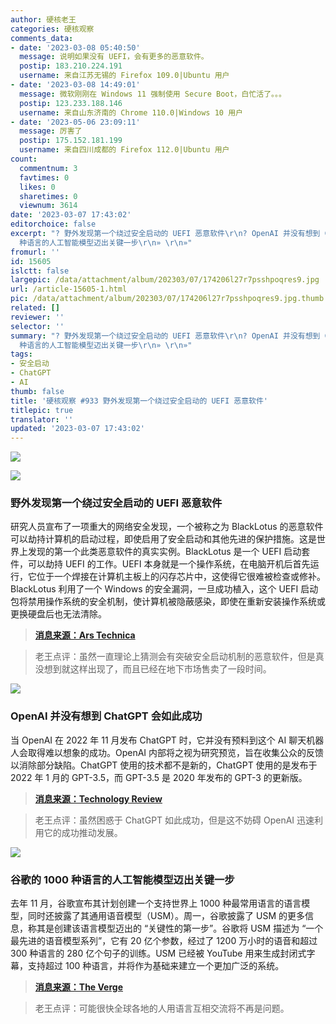 ```yaml
---
author: 硬核老王
categories: 硬核观察
comments_data:
- date: '2023-03-08 05:40:50'
  message: 说明如果没有 UEFI，会有更多的恶意软件。
  postip: 183.210.224.191
  username: 来自江苏无锡的 Firefox 109.0|Ubuntu 用户
- date: '2023-03-08 14:49:01'
  message: 微软刚刚在 Windows 11 强制使用 Secure Boot，白忙活了。。。
  postip: 123.233.188.146
  username: 来自山东济南的 Chrome 110.0|Windows 10 用户
- date: '2023-05-06 23:09:11'
  message: 厉害了
  postip: 175.152.181.199
  username: 来自四川成都的 Firefox 112.0|Ubuntu 用户
count:
  commentnum: 3
  favtimes: 0
  likes: 0
  sharetimes: 0
  viewnum: 3614
date: '2023-03-07 17:43:02'
editorchoice: false
excerpt: "? 野外发现第一个绕过安全启动的 UEFI 恶意软件\r\n? OpenAI 并没有想到 ChatGPT 会如此成功\r\n? 谷歌的 1000
  种语言的人工智能模型迈出关键一步\r\n» \r\n»"
fromurl: ''
id: 15605
islctt: false
largepic: /data/attachment/album/202303/07/174206l27r7psshpoqres9.jpg
url: /article-15605-1.html
pic: /data/attachment/album/202303/07/174206l27r7psshpoqres9.jpg.thumb.jpg
related: []
reviewer: ''
selector: ''
summary: "? 野外发现第一个绕过安全启动的 UEFI 恶意软件\r\n? OpenAI 并没有想到 ChatGPT 会如此成功\r\n? 谷歌的 1000
  种语言的人工智能模型迈出关键一步\r\n» \r\n»"
tags:
- 安全启动
- ChatGPT
- AI
thumb: false
title: '硬核观察 #933 野外发现第一个绕过安全启动的 UEFI 恶意软件'
titlepic: true
translator: ''
updated: '2023-03-07 17:43:02'
---
```


![](/data/attachment/album/202303/07/174206l27r7psshpoqres9.jpg)


![](/data/attachment/album/202303/07/174214q7410yyjjjcidggt.jpg)


### 野外发现第一个绕过安全启动的 UEFI 恶意软件


研究人员宣布了一项重大的网络安全发现，一个被称之为 BlackLotus 的恶意软件可以劫持计算机的启动过程，即使启用了安全启动和其他先进的保护措施。这是世界上发现的第一个此类恶意软件的真实实例。BlackLotus 是一个 UEFI 启动套件，可以劫持 UEFI 的工作。UEFI 本身就是一个操作系统，在电脑开机后首先运行，它位于一个焊接在计算机主板上的闪存芯片中，这使得它很难被检查或修补。BlackLotus 利用了一个 Windows 的安全漏洞，一旦成功植入，这个 UEFI 启动包将禁用操作系统的安全机制，使计算机被隐蔽感染，即使在重新安装操作系统或更换硬盘后也无法清除。



> 
> **[消息来源：Ars Technica](https://arstechnica.com/information-technology/2023/03/unkillable-uefi-malware-bypassing-secure-boot-enabled-by-unpatchable-windows-flaw/)**
> 
> 
> 



> 
> 老王点评：虽然一直理论上猜测会有突破安全启动机制的恶意软件，但是真没想到就这样出现了，而且已经在地下市场售卖了一段时间。
> 
> 
> 


![](/data/attachment/album/202303/07/174228uph2et99td2tf7p2.jpg)


### OpenAI 并没有想到 ChatGPT 会如此成功


当 OpenAI 在 2022 年 11 月发布 ChatGPT 时，它并没有预料到这个 AI 聊天机器人会取得难以想象的成功。OpenAI 内部将之视为研究预览，旨在收集公众的反馈以消除部分缺陷。ChatGPT 使用的技术都不是新的，ChatGPT 使用的是发布于 2022 年 1 月的 GPT-3.5，而 GPT-3.5 是 2020 年发布的 GPT-3 的更新版。



> 
> **[消息来源：Technology Review](https://www.technologyreview.com/2023/03/03/1069311/inside-story-oral-history-how-chatgpt-built-openai/)**
> 
> 
> 



> 
> 老王点评：虽然困惑于 ChatGPT 如此成功，但是这不妨碍 OpenAI 迅速利用它的成功推动发展。
> 
> 
> 


![](/data/attachment/album/202303/07/174241ilsuznsnqjl0qu7u.jpg)


### 谷歌的 1000 种语言的人工智能模型迈出关键一步


去年 11 月，谷歌宣布其计划创建一个支持世界上 1000 种最常用语言的语言模型，同时还披露了其通用语音模型（USM）。周一，谷歌披露了 USM 的更多信息，称其是创建该语言模型迈出的 “关键性的第一步”。谷歌将 USM 描述为 “一个最先进的语音模型系列”，它有 20 亿个参数，经过了 1200 万小时的语音和超过 300 种语言的 280 亿个句子的训练。USM 已经被 YouTube 用来生成封闭式字幕，支持超过 100 种语言，并将作为基础来建立一个更加广泛的系统。



> 
> **[消息来源：The Verge](https://www.theverge.com/2023/3/6/23627788/google-1000-language-ai-universal-speech-model)**
> 
> 
> 



> 
> 老王点评：可能很快全球各地的人用语言互相交流将不再是问题。
> 
> 
>
